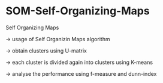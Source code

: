 SOM-Self-Organizing-Maps
========================

Self Organizing Maps

-> usage of Self Organizin Maps algorithm

-> obtain clusters using U-matrix

-> each cluster is divided again into clusters using K-means

-> analyse the performance using f-measure and dunn-index
